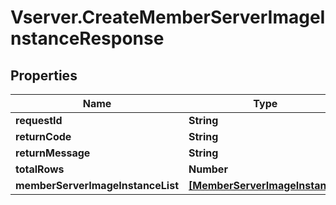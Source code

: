 # Vserver.CreateMemberServerImageInstanceResponse

## Properties
Name | Type | Description | Notes
------------ | ------------- | ------------- | -------------
**requestId** | **String** |  | [optional] 
**returnCode** | **String** |  | [optional] 
**returnMessage** | **String** |  | [optional] 
**totalRows** | **Number** |  | [optional] 
**memberServerImageInstanceList** | [**[MemberServerImageInstance]**](MemberServerImageInstance.md) |  | [optional] 


